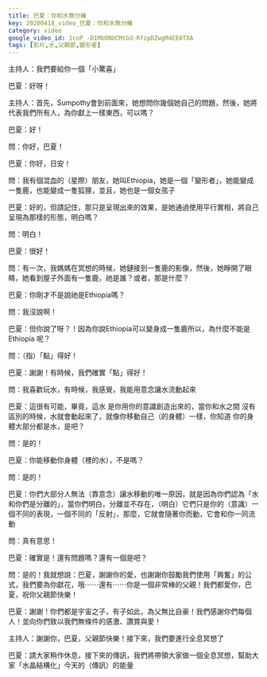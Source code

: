 ```yaml
---
title: 巴夏：你和水無分離
key: 20200418_video_巴夏：你和水無分離
category: video
google_video_id: 1cnP_-D1MbONUCMtGd-RfzpDZwgM4EE6TXA
tags: [影片,水,父親節,變形者]
---
```


主持人：我們要給你一個「小驚喜」

巴夏：好呀！

主持人：首先，Sumpothy會到前面來，她想問你幾個她自己的問題，然後，她將代表我們所有人，為你獻上一樣東西，可以嗎？

巴夏：好！

問：你好，巴夏！

巴夏：你好，日安！

問：我有個混血的（星際）朋友，她叫Ethiopia，她是一個「變形者」，她能變成一隻鹿，也能變成一隻狐狸，並且，她也是一個女孩子

巴夏：好的，但請記住，那只是呈現出來的效果，是她通過使用平行實相，將自己呈現為那樣的形態，明白嗎？

問：明白！

巴夏：很好！

問：有一次，我媽媽在冥想的時候，她鏈接到一隻鹿的影像，然後，她睜開了眼睛，她看到屋子外面有一隻鹿，祂是誰？或者，那是什麼？

巴夏：你剛才不是說祂是Ethiopia嗎？

問：我沒說啊！

巴夏：但你說了呀？！因為你說Ethiopia可以變身成一隻鹿所以，為什麼不能是Ethiopia 呢？

問：（指）「點」得好！

巴夏：謝謝！有時候，我們確實「點」得好！

問：我喜歡玩水，有時候，我感覺，我能用意念讓水流動起來

巴夏：這很有可能，畢竟，這水 是你用你的意識創造出來的，當你和水之間 沒有區別的時候，水就會動起來了，就像你移動自己（的身體）一樣，你知道 你的身體大部分都是水，是吧？

問：是的！

巴夏：你能移動你身體（裡的水），不是嗎？

問：是的！

巴夏：你們大部分人無法（靠意念）讓水移動的唯一原因，就是因為你們認為「水和你們是分離的」，當你們明白，分離並不存在，（明白）它們只是你的（意識）一個不同的表現，一個不同的「反射」，那麼，它就會隨著你而動，它會和你一同流動

問：真有意思！

巴夏：確實是！還有問題嗎？還有一個是吧？

問：是的！我就想說：巴夏，謝謝你的愛，也謝謝你鼓勵我們使用「興奮」的公式，我們要為你獻花，哦⋯⋯還有⋯⋯你是一個非常棒的父親！我們都愛你，巴夏，祝你父親節快樂！

巴夏：謝謝！你們都是宇宙之子，有子如此，為父無比自豪！我們感謝你們每個人！並向你們致以我們無條件的感激、讚賞與愛！

主持人：謝謝你，巴夏，父親節快樂！接下來，我們要進行全息冥想了

巴夏：請大家稍作休息，接下來的傳訊，我們將帶領大家做一個全息冥想，幫助大家「水晶結構化」今天的（傳訊）的能量
